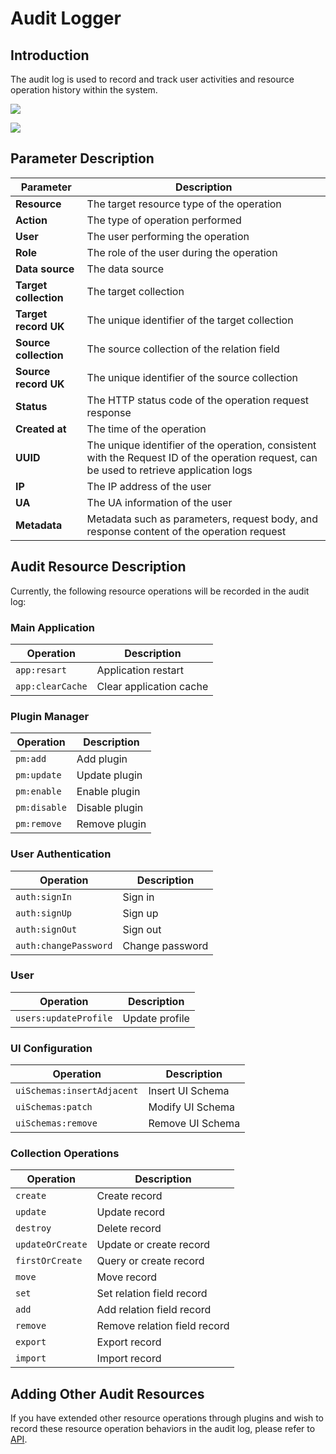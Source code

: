 # Audit Logger

<PluginInfo licenseBundled="true" name="audit-logger"></PluginInfo>

## Introduction

The audit log is used to record and track user activities and resource operation history within the system.

![](https://static-docs.nocobase.com/202501031627719.png)

![](https://static-docs.nocobase.com/202501031627922.png)

## Parameter Description

| Parameter             | Description                                                                                                                               |
| --------------------- | ----------------------------------------------------------------------------------------------------------------------------------------- |
| **Resource**          | The target resource type of the operation                                                                                                 |
| **Action**            | The type of operation performed                                                                                                           |
| **User**              | The user performing the operation                                                                                                         |
| **Role**              | The role of the user during the operation                                                                                                 |
| **Data source**       | The data source                                                                                                                           |
| **Target collection** | The target collection                                                                                                                     |
| **Target record UK**  | The unique identifier of the target collection                                                                                            |
| **Source collection** | The source collection of the relation field                                                                                               |
| **Source record UK**  | The unique identifier of the source collection                                                                                            |
| **Status**            | The HTTP status code of the operation request response                                                                                    |
| **Created at**        | The time of the operation                                                                                                                 |
| **UUID**              | The unique identifier of the operation, consistent with the Request ID of the operation request, can be used to retrieve application logs |
| **IP**                | The IP address of the user                                                                                                                |
| **UA**                | The UA information of the user                                                                                                            |
| **Metadata**          | Metadata such as parameters, request body, and response content of the operation request                                                  |

## Audit Resource Description

Currently, the following resource operations will be recorded in the audit log:

### Main Application

| Operation        | Description             |
| ---------------- | ----------------------- |
| `app:resart`     | Application restart     |
| `app:clearCache` | Clear application cache |

### Plugin Manager

| Operation    | Description    |
| ------------ | -------------- |
| `pm:add`     | Add plugin     |
| `pm:update`  | Update plugin  |
| `pm:enable`  | Enable plugin  |
| `pm:disable` | Disable plugin |
| `pm:remove`  | Remove plugin  |

### User Authentication

| Operation             | Description     |
| --------------------- | --------------- |
| `auth:signIn`         | Sign in         |
| `auth:signUp`         | Sign up         |
| `auth:signOut`        | Sign out        |
| `auth:changePassword` | Change password |

### User

| Operation             | Description    |
| --------------------- | -------------- |
| `users:updateProfile` | Update profile |

### UI Configuration

| Operation                  | Description      |
| -------------------------- | ---------------- |
| `uiSchemas:insertAdjacent` | Insert UI Schema |
| `uiSchemas:patch`          | Modify UI Schema |
| `uiSchemas:remove`         | Remove UI Schema |

### Collection Operations

| Operation        | Description                  |
| ---------------- | ---------------------------- |
| `create`         | Create record                |
| `update`         | Update record                |
| `destroy`        | Delete record                |
| `updateOrCreate` | Update or create record      |
| `firstOrCreate`  | Query or create record       |
| `move`           | Move record                  |
| `set`            | Set relation field record    |
| `add`            | Add relation field record    |
| `remove`         | Remove relation field record |
| `export`         | Export record                |
| `import`         | Import record                |

## Adding Other Audit Resources

If you have extended other resource operations through plugins and wish to record these resource operation behaviors in the audit log, please refer to [API](../../api/server/audit-manager.md).
